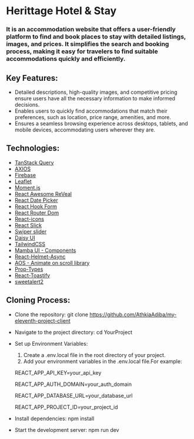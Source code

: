 # Herittage Hotel & Stay

### It is an accommodation website that offers a user-friendly platform to find and book places to stay with detailed listings, images, and prices. It simplifies the search and booking process, making it easy for travelers to find suitable accommodations quickly and efficiently.

 ## Key Features:
 - Detailed descriptions, high-quality images, and competitive pricing ensure users have all the necessary information to make informed decisions.
 - Enables users to quickly find accommodations that match their preferences, such as location, price range, amenities, and more.
 - Ensures a seamless browsing experience across desktops, tablets, and mobile devices, accommodating users wherever they are.

## Technologies:

   - [TanStack Query](https://tanstack.com/query/latest)
   - [AXIOS](https://axios-http.com/docs/intro)
   - [Firebase](https://firebase.google.com)
   - [Leaflet](https://leafletjs.com/reference.html#marker)
   - [Moment.js](https://momentjs.com)
   - [React Awesome ReVeal](https://www.npmjs.com/package/react-awesome-reveal)
   - [React Date Picker](https://www.npmjs.com/package/react-datepicker)
   - [React Hook Form](https://www.react-hook-form.com)
   - [React Router Dom](https://reactrouter.com/en/main)
   - [React-icons](https://react-icons.github.io/react-icons/)
   - [React Slick](https://react-slick.neostack.com)
   - [Swiper slider](https://swiperjs.com/)
   - [Daisy UI](https://daisyui.com/)
   - [TailwindCSS](https://tailwindcss.com/)
   - [Mamba UI - Components](https://mambaui.com/components)
   - [React-Helmet-Async](https://www.npmjs.com/package/react-helmet-async)
   - [AOS - Animate on scroll library](https://michalsnik.github.io/aos/)
   - [Prop-Types](https://www.npmjs.com/package/prop-types)
   - [React-Toastify](https://www.npmjs.com/package/react-toastify)
   - [sweetalert2](https://sweetalert2.github.io)

## Cloning Process:
   - Clone the repository: git clone https://github.com/AthkiaAdiba/my-eleventh-project-client
   - Navigate to the project directory: cd YourProject
   - Set up Environment Variables:
     1. Create a .env.local file in the root directory of your project.
     2. Add your environment variables in the .env.local file.For example:
        
       REACT_APP_API_KEY=your_api_key
     
       REACT_APP_AUTH_DOMAIN=your_auth_domain
     
       REACT_APP_DATABASE_URL=your_database_url
     
       REACT_APP_PROJECT_ID=your_project_id

   - Install dependencies: npm install
   - Start the development server: npm run dev

